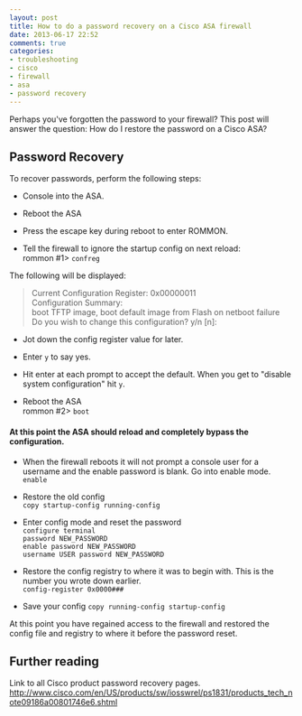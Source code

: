 ```yaml
---
layout: post
title: How to do a password recovery on a Cisco ASA firewall
date: 2013-06-17 22:52
comments: true
categories:
- troubleshooting
- cisco
- firewall
- asa
- password recovery
---
```

Perhaps you've forgotten the password to your firewall? This post will answer the question: How do I restore the password on a Cisco ASA?

## Password Recovery
To recover passwords, perform the following steps:

- Console into the ASA.

- Reboot the ASA

- Press the escape key during reboot to enter ROMMON. 

- Tell the firewall to ignore the startup config on next reload:<br>
rommon #1> `confreg`

The following will be displayed:<br>
> Current Configuration Register: 0x00000011<br>
> Configuration Summary:<br>
> boot TFTP image, boot default image from Flash on netboot failure<br>
> Do you wish to change this configuration? y/n [n]:<br>

- Jot down the config register value for later.

- Enter `y` to say yes.

- Hit enter at each prompt to accept the default. When you get to "disable system configuration" hit `y`.

- Reboot the ASA<br>
rommon #2> `boot`

#### At this point the ASA should reload and completely bypass the configuration.

- When the firewall reboots it will not prompt a console user for a username and the enable password is blank. Go into enable mode.<br>
`enable`

- Restore the old config<br>
`copy startup-config running-config`

- Enter config mode and reset the password<br>
`configure terminal`<br>
`password NEW_PASSWORD`<br>
`enable password NEW_PASSWORD`<br>
`username USER password NEW_PASSWORD`<br>

- Restore the config registry to where it was to begin with. This is the number you wrote down earlier.<br>
`config-register 0x0000###`

- Save your config
`copy running-config startup-config `

At this point you have regained access to the firewall and restored the config file and registry to where it before the password reset.


## Further reading

Link to all Cisco product password recovery pages.
http://www.cisco.com/en/US/products/sw/iosswrel/ps1831/products_tech_note09186a00801746e6.shtml